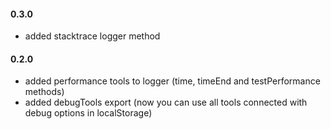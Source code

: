 #### 0.3.0
 * added stacktrace logger method
 
#### 0.2.0
 * added performance tools to logger (time, timeEnd and testPerformance methods)
 * added debugTools export (now you can use all tools connected with debug options in localStorage)
 
